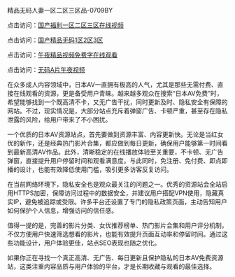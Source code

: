 精品无码人妻一区二区三区品-0709BY

点击访问：<a href="https://heiliao2dmwwy.pages.dev">国产福利一区二区三区在线视频</a>

点击访问：<a href="https://heiliaoe8ajia.pages.dev">国产精品无码1区2区3区</a>

点击访问：<a href="https://heiliaoxwd5i8.pages.dev">午夜精品视频免费字在线观看</a>

点击访问：<a href="https://heiliaoll4qsx.pages.dev">无码A片午夜视频</a>

在众多成人内容领域中，日本AV一直拥有极高的人气，尤其是那些无需付费、直接在线观看的资源，更是备受用户青睐。越来越多观众在搜索“日本AV免费”时，希望能够找到一个既高清不卡，又无广告干扰，同时更新及时、隐私安全有保障的网站。不过，现实情况是，大部分站点充斥着弹窗广告、卡顿严重，甚至存在隐私泄露的风险，给用户带来了不小困扰。

一个优质的日本AV资源站点，首先要做到资源丰富、内容更新快。无论是当红女优的新作，还是经典热门影片合集，都应做到每日更新，确保用户能够第一时间看到最新高清AV作品。此外，清晰稳定的在线播放体验至关重要，不卡顿、无广告弹窗，直接提升用户停留时间和观看满意度。与此同时，免注册、免付费、即点即播的设计，也能有效降低使用门槛，吸引更多访客反复访问。

在当前网络环境下，隐私安全也是观众最关注的问题之一。优秀的资源站会全站启用HTTPS加密，保障访问过程中的数据安全，并建议用户搭配VPN使用，隐藏真实IP，避免被追踪或受限。许多平台还设置了专门的隐私政策页面，主动告知用户如何保护个人信息，增强访问的信任感。

值得一提的是，完善的影片分类、女优推荐榜单、热门影片合集和用户评分机制，不仅方便用户快速筛选想看的影片，也能有效提升页面互动率和停留时间。通过这些功能设计，用户体验更佳，站点SEO表现也随之优化。

如果你正在寻找一个真正高清、无广告、每日更新且保护隐私的日本AV免费资源站，这类注重内容品质与用户体验的平台，才是长期收藏与观看的最佳选择。

<span style="display:none;">[Canonical link]( https://github.com/liqi201215/653133 ）</span>
